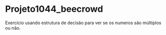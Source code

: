 # Projeto1044_beecrowd
Exercicio usando estrutura de decisão para ver se os numeros são múltiplos ou não.
